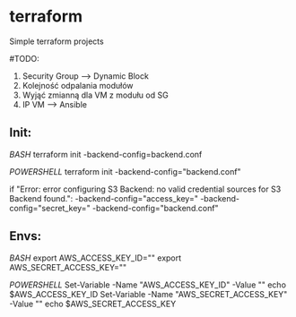 # terraform
Simple terraform projects

#TODO:
1. Security Group --> Dynamic Block
2. Kolejność odpalania modułów
3. Wyjąć zmianną dla VM z modułu od SG
4. IP VM --> Ansible


Init:
---
*BASH*
terraform init -backend-config=backend.conf

*POWERSHELL*
terraform init -backend-config="backend.conf"

if "Error: error configuring S3 Backend: no valid credential sources for S3 Backend found.":
    -backend-config="access_key=" -backend-config="secret_key=" 
    -backend-config="backend.conf"

Envs:
---
*BASH*
export AWS_ACCESS_KEY_ID=""
export AWS_SECRET_ACCESS_KEY=""

*POWERSHELL*
Set-Variable -Name "AWS_ACCESS_KEY_ID" -Value ""
echo $AWS_ACCESS_KEY_ID
Set-Variable -Name "AWS_SECRET_ACCESS_KEY" -Value ""
echo $AWS_SECRET_ACCESS_KEY